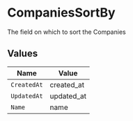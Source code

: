# CompaniesSortBy

The field on which to sort the Companies


## Values

| Name        | Value       |
| ----------- | ----------- |
| `CreatedAt` | created_at  |
| `UpdatedAt` | updated_at  |
| `Name`      | name        |